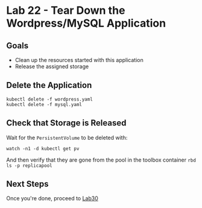 # Lab 22 - Tear Down the Wordpress/MySQL Application

## Goals

* Clean up the resources started with this application
* Release the assigned storage


## Delete the Application


```
kubectl delete -f wordpress.yaml
kubectl delete -f mysql.yaml
```

## Check that Storage is Released

Wait for the `PersistentVolume` to be deleted with:
```
watch -n1 -d kubectl get pv
```

And then verify that they are gone from the pool in the toolbox container `rbd ls -p replicapool`

## Next Steps

Once you're done, proceed to [Lab30](Lab30.md)
